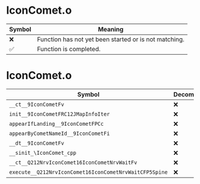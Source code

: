 # IconComet.o
| Symbol | Meaning 
| ------------- | ------------- 
| :x: | Function has not yet been started or is not matching. 
| :white_check_mark: | Function is completed. 


# IconComet.o
| Symbol | Decompiled? |
| ------------- | ------------- |
| `__ct__9IconCometFv` | :x: |
| `init__9IconCometFRC12JMapInfoIter` | :x: |
| `appearIfLanding__9IconCometFPCc` | :x: |
| `appearByCometNameId__9IconCometFi` | :x: |
| `__dt__9IconCometFv` | :x: |
| `__sinit_\IconComet_cpp` | :x: |
| `__ct__Q212NrvIconComet16IconCometNrvWaitFv` | :x: |
| `execute__Q212NrvIconComet16IconCometNrvWaitCFP5Spine` | :x: |
